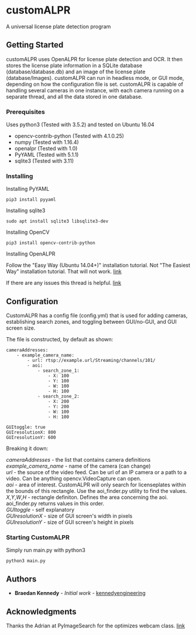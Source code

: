 # customALPR

A universal license plate detection program

## Getting Started

customALPR uses OpenALPR for license plate detection and OCR. It then stores the license plate information
in a SQLite database (database/database.db) and an image of the license plate (database/Images). customALPR can run in headless mode, or GUI mode, depending on
how the configuration file is set. customALPR is capable of handling several cameras in one instance, with each camera running on a 
separate thread, and all the data stored in one database.

### Prerequisites

Uses python3 (Tested with 3.5.2) and tested on Ubuntu 16.04

 - opencv-contrib-python (Tested with 4.1.0.25)
 - numpy		 (Tested with 1.16.4)
 - openalpr		 (Tested with 1.0)	
 - PyYAML		 (Tested with 5.1.1)
 - sqlite3		 (Tested with 3.11)

### Installing

Installing PyYAML
```
pip3 install pyyaml
```

Installing sqlite3
```
sudo apt install sqlite3 libsqlite3-dev
```

Installing OpenCV
```
pip3 install opencv-contrib-python
```

Installing OpenALPR

Follow the "Easy Way (Ubuntu 14.04+)" installation tutorial. Not "The Easiest Way" installation tutorial. That will not work. [link](https://github.com/openalpr/openalpr/wiki/Compilation-instructions-(Ubuntu-Linux))

If there are any issues this thread is helpful. [link](https://github.com/openalpr/openalpr/issues/660)


## Configuration

CustomALPR has a config file (config.yml) that is used for adding cameras, establishing search zones, and toggling between GUI/no-GUI, and GUI screen size.

The file is constructed, by default as shown:
```
cameraAddresses:
	- example_camera_name:
		- url: rtsp://example.url/Streaming/channels/101/
		- aoi:
			- search_zone_1:
				- X: 100
				- Y: 100
				- W: 100
				- H: 100
			- search_zone_2:
				- X: 200
				- Y: 200
				- W: 100
				- H: 100

GUItoggle: true
GUIresolutionX: 800
GUIresolutionY: 600
```
Breaking it down:

*cameraAddresses* - the list that contains camera definitions <br />
*example_camera_name* - name of the camera (can change) <br />
*url* - the source of the video feed. Can be url of an IP camera or a path to a video. Can be anything opencv.VideoCapture can open. <br />
*aoi* - area of interest. CustomALPR will only search for licenseplates within the bounds of this rectangle. Use the aoi_finder.py utility to find the values. <br />
*X*,*Y*,*W*,*H* - rectangle definiton. Defines the area concerning the aoi. aoi_finder.py returns values in this order. <br />
*GUItoggle* - self explanatory <br />
*GUIresolutionX* - size of GUI screen's width in pixels <br />
*GUIresolutionY* - size of GUI screen's height in pixels <br />

### Starting CustomALPR

Simply run main.py with python3
```
python3 main.py
```
## Authors

* **Braedan Kennedy** - *Initial work* - [kennedyengineering](https://github.com/kennedyengineering)

## Acknowledgments

Thanks the Adrian at PyImageSearch for the optimizes webcam class. [link](https://www.pyimagesearch.com/2015/12/21/increasing-webcam-fps-with-python-and-opencv/)
